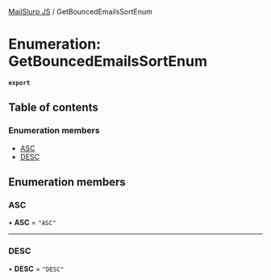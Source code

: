 [MailSlurp JS](../README.md) / GetBouncedEmailsSortEnum

# Enumeration: GetBouncedEmailsSortEnum

**`export`**

## Table of contents

### Enumeration members

- [ASC](GetBouncedEmailsSortEnum.md#asc)
- [DESC](GetBouncedEmailsSortEnum.md#desc)

## Enumeration members

### ASC

• **ASC** = `"ASC"`

___

### DESC

• **DESC** = `"DESC"`
